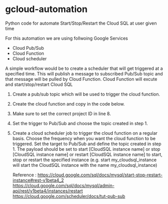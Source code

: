 # gcloud-automation

Python code for automate Start/Stop/Restart the Cloud SQL at user given time

For this automation we are using follwoing Google Services 
   - Cloud Pub/Sub
   - Cloud Function
   - Cloud scheduler

   A simple workflow would be to create a scheduler that will get triggered at a specified time. This will publish a message to subscribed Pub/Sub topic and that message will be pulled by Cloud Function. Cloud Function will excute and start/stop/restart Cloud SQL

1. Create a pub/sub topic which will be used to trigger the cloud function.
2. Create the cloud function and copy in the code below.
3. Make sure to set the correct project ID in line 8.
4. Set the trigger to Pub/Sub and choose the topic created in step 1.
5. Create a cloud scheduler job to trigger the cloud function on a regular basis.
   Choose the frequency when you want the cloud function to be triggered.
   Set the target to Pub/Sub and define the topic created in step 1.
   The payload should be set to start [CloudSQL instance name] or stop [CloudSQL instance name] or restart [CloudSQL instance name] to start, stop or restart the specified instance (e.g. start my_cloudsql_instance will start the CloudSQL instance with the name my_cloudsql_instance)


   Reference : https://cloud.google.com/sql/docs/mysql/start-stop-restart-instance#rest-v1beta4_2
               https://cloud.google.com/sql/docs/mysql/admin-api/rest/v1beta4/instances/restart
               https://cloud.google.com/scheduler/docs/tut-pub-sub